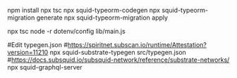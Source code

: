 npm install
npx tsc
npx squid-typeorm-codegen
npx squid-typeorm-migration generate
npx squid-typeorm-migration apply

npx tsc
node -r dotenv/config lib/main.js

#Edit typegen.json
#https://spiritnet.subscan.io/runtime/Attestation?version=11210
npx squid-substrate-typegen src/typegen.json
#https://docs.subsquid.io/subsquid-network/reference/substrate-networks/
npx squid-graphql-server
